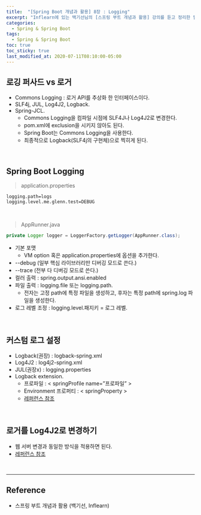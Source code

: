 ```yaml
---
title:  "[Spring Boot 개념과 활용] 8장 : Logging"
excerpt: "Inflearn에 있는 백기선님의 [스프링 부트 개념과 활용] 강의를 듣고 정리한 필기입니다."
categories:
  - Spring & Spring Boot
tags:
  - Spring & Spring Boot
toc: true
toc_sticky: true
last_modified_at: 2020-07-11T08:10:00-05:00
---
```


## 로깅 퍼사드 vs 로거

* Commons Logging : 로거 API를 추상화 한 인터페이스이다.
* SLF4j, JUL, Log4J2, Logback.
* Spring-JCL.
  * Commons Logging을 컴파일 시점에 SLF4J나 Log4J2로 변경한다.
  * pom.xml에 exclusion을 시키지 않아도 된다.
  * Spring Boot는 Commons Logging을 사용한다.
  * 최종적으로 Logback(SLF4j의 구현체)으로 찍히게 된다.

<br>

## Spring Boot Logging

> application.properties

```properties
logging.path=logs
logging.level.me.glenn.test=DEBUG
```

<br>

> AppRunner.java

```java
private Logger logger = LoggerFactory.getLogger(AppRunner.class);
```

* 기본 포맷
  * VM option 혹은 application.properties에 옵션을 추가한다.
* --debug (일부 핵심 라이브러리만 디버깅 모드로 쓴다.)
* --trace (전부 다 디버깅 모드로 쓴다.)
* 컬러 출력 : spring.output.ansi.enabled
* 파일 출력 : logging.file 또는 logging.path.
  * 전자는 고정 path에 특정 파일을 생성하고, 후자는 특정 path에 spring.log 파일을 생성한다.
* 로그 레벨 조정 : logging.level.패지키 = 로그 레벨.

<br>

## 커스텀 로그 설정

* Logback(권장) : logback-spring.xml
* Log4J2 : log4j2-spring.xml
* JUL(권장x) : logging.properties
* Logback extension.
  * 프로파일 : < springProfile name=”프로파일” >
  * Environment 프로퍼티 : < springProperty >
  * [레퍼런스 참조](https://docs.spring.io/spring-boot/docs/current/reference/html/howto-logging.html)

<br>

## 로거를 Log4J2로 변경하기

* 웹 서버 변경과 동일한 방식을 적용하면 된다.
* [레퍼런스 참조](https://docs.spring.io/spring-boot/docs/current/reference/html/howto-logging.html#howto-configure-log4j-for-logging)

<br>

---

## Reference

* 스프링 부트 개념과 활용 (백기선, Inflearn)
